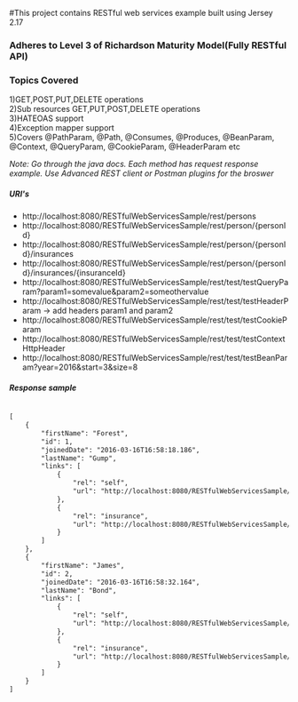 #This project contains RESTful web services example built using Jersey 2.17


### Adheres to Level 3 of Richardson Maturity Model(Fully RESTful API)
### Topics Covered

1)GET,POST,PUT,DELETE operations  
2)Sub resources GET,PUT,POST,DELETE operations  
3)HATEOAS support    
4)Exception mapper support  
5)Covers @PathParam, @Path, @Consumes, @Produces, @BeanParam, @Context, @QueryParam, @CookieParam, @HeaderParam etc  

*Note: Go through the java docs. Each method has request response example. Use Advanced REST client or Postman plugins for the broswer*  


##### URI's

* http://localhost:8080/RESTfulWebServicesSample/rest/persons
* http://localhost:8080/RESTfulWebServicesSample/rest/person/{personId}
* http://localhost:8080/RESTfulWebServicesSample/rest/person/{personId}/insurances
* http://localhost:8080/RESTfulWebServicesSample/rest/person/{personId}/insurances/{insuranceId}
* http://localhost:8080/RESTfulWebServicesSample/rest/test/testQueryParam?param1=somevalue&param2=someothervalue
* http://localhost:8080/RESTfulWebServicesSample/rest/test/testHeaderParam  -> add headers param1 and param2
* http://localhost:8080/RESTfulWebServicesSample/rest/test/testCookieParam
* http://localhost:8080/RESTfulWebServicesSample/rest/test/testContextHttpHeader
* http://localhost:8080/RESTfulWebServicesSample/rest/test/testBeanParam?year=2016&start=3&size=8


##### Response sample

```html

[
    {
        "firstName": "Forest",
        "id": 1,
        "joinedDate": "2016-03-16T16:58:18.186",
        "lastName": "Gump",
        "links": [
            {
                "rel": "self",
                "url": "http://localhost:8080/RESTfulWebServicesSample/rest/persons/1"
            },
            {
                "rel": "insurance",
                "url": "http://localhost:8080/RESTfulWebServicesSample/rest/persons/1/insurances/"
            }
        ]
    },
    {
        "firstName": "James",
        "id": 2,
        "joinedDate": "2016-03-16T16:58:32.164",
        "lastName": "Bond",
        "links": [
            {
                "rel": "self",
                "url": "http://localhost:8080/RESTfulWebServicesSample/rest/persons/2"
            },
            {
                "rel": "insurance",
                "url": "http://localhost:8080/RESTfulWebServicesSample/rest/persons/2/insurances/"
            }
        ]
    }
]
```
